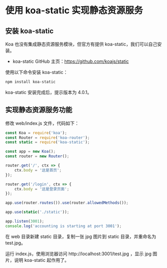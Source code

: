 # 使用 koa-static 实现静态资源服务

## 安装 koa-static

Koa 也没有集成静态资源服务模块，但官方有提供 koa-static，我们可以自己安装。

* koa-static GitHub 主页：https://github.com/koajs/static

使用以下命令安装 koa-static：

```bash
npm install koa-static
```

koa-static 安装完成后，提示版本为 4.0.1。

## 实现静态资源服务功能

修改 web/index.js 文件，代码如下：

```javascript
const Koa = require('koa');
const Router = require('koa-router');
const static = require('koa-static');

const app = new Koa();
const router = new Router();

router.get('/', ctx => {
    ctx.body = '这是首页';
});

router.get('/login', ctx => {
    ctx.body = '这是登录页面';
});

app.use(router.routes()).use(router.allowedMethods());

app.use(static('./static'));

app.listen(3001);
console.log('accounting is starting at port 3001');
```

在 web 目录新建 static 目录，复制一张 jpg 图片到 static 目录，并重命名为 test.jpg。

运行 index.js，使用浏览器访问 http://localhost:3001/test.jpg ，显示 jpg 图片，说明 koa-static 起作用了。